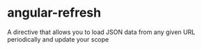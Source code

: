 angular-refresh
===============

A directive that allows you to load JSON data from any given URL periodically and update your scope
